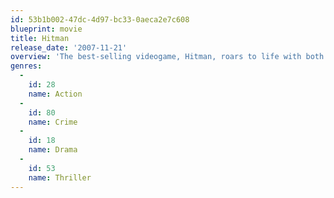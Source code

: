 ```yaml
---
id: 53b1b002-47dc-4d97-bc33-0aeca2e7c608
blueprint: movie
title: Hitman
release_date: '2007-11-21'
overview: 'The best-selling videogame, Hitman, roars to life with both barrels blazing in this hardcore action-thriller starring Timothy Olyphant. A genetically engineered assassin with deadly aim, known only as "Agent 47" eliminates strategic targets for a top-secret organization. But when he''s double-crossed, the hunter becomes the prey as 47 finds himself in a life-or-death game of international intrigue.'
genres:
  -
    id: 28
    name: Action
  -
    id: 80
    name: Crime
  -
    id: 18
    name: Drama
  -
    id: 53
    name: Thriller
---
```


